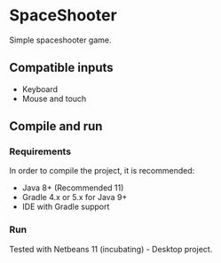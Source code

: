 # SpaceShooter

Simple spaceshooter game.

## Compatible inputs

- Keyboard
- Mouse and touch

## Compile and run

### Requirements

In order to compile the project, it is recommended:

- Java 8+ (Recommended 11)
- Gradle 4.x or 5.x for Java 9+
- IDE with Gradle support

### Run

Tested with Netbeans 11 (incubating) - Desktop project.